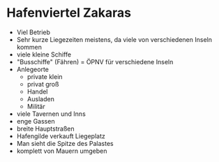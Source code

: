 # Hafenviertel Zakaras
- Viel Betrieb
- Sehr kurze Liegezeiten meistens, da viele von verschiedenen Inseln kommen
- viele kleine Schiffe
- "Busschiffe" (Fähren) = ÖPNV für verschiedene Inseln
- Anlegeorte
	- private klein
	- privat groß
	- Handel
	- Ausladen
	- Militär
- viele Tavernen und Inns
- enge Gassen
- breite Hauptstraßen
- Hafengilde verkauft Liegeplatz
- Man sieht die Spitze des Palastes
- komplett von Mauern umgeben